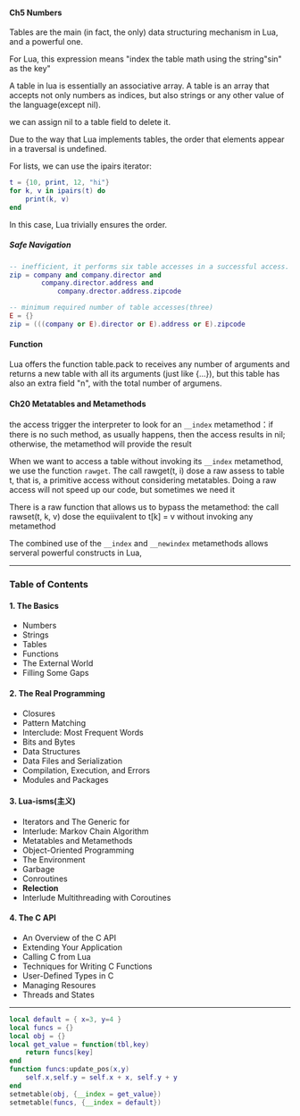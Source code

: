 #### Ch5 Numbers

Tables are the main (in fact, the only) data structuring mechanism in Lua, and a powerful one.

For Lua, this expression means "index the table math using the string"sin" as the key"

A table in lua is essentially an associative array. A table is an array that accepts not only numbers as indices, but also strings or any other value of the language(except nil).

we can assign nil to a table field to delete it.



Due to the way that Lua implements tables, the order that elements appear in a traversal is undefined.

For lists, we can use the ipairs iterator:

```lua
t = {10, print, 12, "hi"}
for k, v in ipairs(t) do
    print(k, v)
end
```

In this case, Lua trivially ensures the order.

##### Safe Navigation

```lua
-- inefficient, it performs six table accesses in a successful access.
zip = company and company.director and 
		company.director.address and
			company.drector.address.zipcode

-- minimum required number of table accesses(three)
E = {}
zip = (((company or E).director or E).address or E).zipcode
```

#### Function

Lua offers the function table.pack to receives any number of arguments and returns a new table with all its arguments (just like {...}), but this table has also an extra field "n", with the total number of argumens.







#### Ch20 Metatables and Metamethods

the access trigger the interpreter to look for an `__index` metamethod：if there is no such method, as usually happens, then the access results in nil; otherwise, the metamethod will provide the result



When we want to access a table without invoking its `__index` metamethod, we use the function `rawget`. The call rawget(t, i) dose a raw assess to table t, that is, a primitive access without considering metatables. Doing a raw access will not speed up our code, but sometimes we need it





There is a raw function that allows us to bypass the metamethod: the call rawset(t, k, v) dose the equiivalent to t[k] = v without invoking any metamethod



The combined use of the `__index` and `__newindex` metamethods allows serveral powerful constructs in Lua,





---



### Table of Contents

#### 1. The Basics

- Numbers
- Strings
- Tables
- Functions
- The External World
- Filling Some Gaps

#### 2. The Real Programming

- Closures
- Pattern Matching
- Interclude: Most Frequent Words
- Bits and Bytes
- Data Structures
- Data Files and Serialization
- Compilation, Execution, and Errors
- Modules and Packages

#### 3. Lua-isms(主义)

- Iterators and The Generic for
- Interlude: Markov Chain Algorithm
- Metatables and Metamethods
- Object-Oriented Programming
- The Environment
- Garbage
- Conroutines
- **Relection**
- Interlude Multithreading with Coroutines

#### 4. The C API

- An Overview of the C API
- Extending Your Application
- Calling C from Lua
- Techniques for Writing C Functions
- User-Defined Types in C
- Managing Resoures
- Threads and States













---



```lua
local default = { x=3, y=4 }
local funcs = {}
local obj = {}
local get_value = function(tbl,key)
    return funcs[key]
end
function funcs:update_pos(x,y)
    self.x,self.y = self.x + x, self.y + y
end
setmetable(obj, {__index = get_value})
setmetable(funcs, {__index = default})
```















